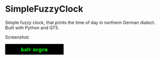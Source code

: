 # SimpleFuzzyClock
Simple fuzzy clock, that prints the time of day in northern German dialect. Built with Python and QT5.

Screenshot:

![Screenshot](screenshot.PNG)

